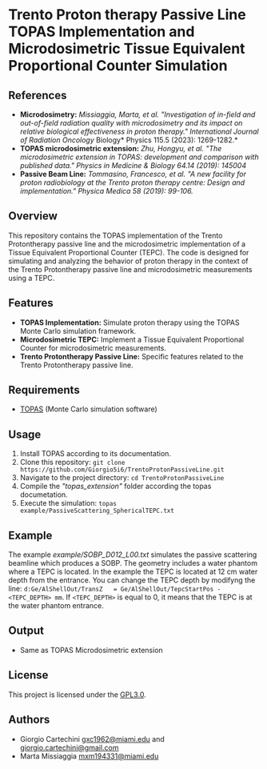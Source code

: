 # Trento Proton therapy Passive Line TOPAS Implementation and Microdosimetric Tissue Equivalent Proportional Counter Simulation 

## References
- **Microdosimetry:** *Missiaggia, Marta, et al. "Investigation of in-field and out-of-field radiation quality with microdosimetry and its impact on relative biological effectiveness in proton therapy." International Journal of Radiation Oncology* Biology* Physics 115.5 (2023): 1269-1282.*
- **TOPAS microdosimetric extension:** *Zhu, Hongyu, et al. "The microdosimetric extension in TOPAS: development and comparison with published data." Physics in Medicine & Biology 64.14 (2019): 145004*
- **Passive Beam Line:** *Tommasino, Francesco, et al. "A new facility for proton radiobiology at the Trento proton therapy centre: Design and implementation." Physica Medica 58 (2019): 99-106.*

## Overview

This repository contains the TOPAS implementation of the Trento Protontherapy passive line and the microdosimetric implementation of a Tissue Equivalent Proportional Counter (TEPC). The code is designed for simulating and analyzing the behavior of proton therapy in the context of the Trento Protontherapy passive line and microdosimetric measurements using a TEPC.

## Features

- **TOPAS Implementation:** Simulate proton therapy using the TOPAS Monte Carlo simulation framework.
- **Microdosimetric TEPC:** Implement a Tissue Equivalent Proportional Counter for microdosimetric measurements.
- **Trento Protontherapy Passive Line:** Specific features related to the Trento Protontherapy passive line.

## Requirements

- [TOPAS](https://topas.ific.uv.es/) (Monte Carlo simulation software)

## Usage

1. Install TOPAS according to its documentation.
2. Clone this repository: `git clone https://github.com/Giorgio5i6/TrentoProtonPassiveLine.git`
3. Navigate to the project directory: `cd TrentoProtonPassiveLine`
4. Compile the *"topas_extension"* folder according the topas documetation.
5. Execute the simulation: `topas example/PassiveScattering_SphericalTEPC.txt`

## Example
The example *example/SOBP_D012_L00.txt* simulates the passive scattering beamline which produces a SOBP. The geometry includes a water phantom where a TEPC is located. In the example the TEPC is located at 12 cm water depth from the entrance.
You can change the TEPC depth by modifyng the line: `d:Ge/AlShellOut/TransZ   = Ge/AlShellOut/TepcStartPos - <TEPC_DEPTH> mm`. If `<TEPC_DEPTH>` is equal to 0, it means that the TEPC is at the water phantom entrance.  

## Output

- Same as TOPAS Microdosimetric extension

## License

This project is licensed under the [GPL3.0](LICENSE).

## Authors

- Giorgio Cartechini gxc1962@miami.edu and giorgio.cartechini@gmail.com
- Marta Missiaggia mxm194331@miami.edu

